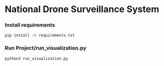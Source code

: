 # National Drone Surveillance System
### Install requirements
```
pip install -r requirements.txt
```
### Run Project/run_visualization.py
```
python3 run_visualization.py
```
